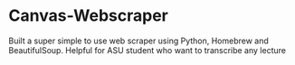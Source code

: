 # Canvas-Webscraper
Built a super simple to use web scraper using Python, Homebrew and BeautifulSoup. Helpful for ASU student who want to transcribe any lecture
